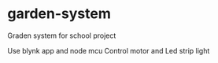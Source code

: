 # garden-system

Graden system for school project

Use blynk app and node mcu 
Control motor and Led strip light
